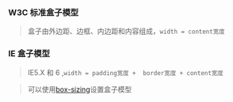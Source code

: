 ### W3C 标准盒子模型
> 盒子由外边距、边框、内边距和内容组成，`width = content宽度`

### IE 盒子模型
> IE5.X 和 6 ,`width = padding宽度 +  border宽度 + content宽度`

> 可以使用[box-sizing](../BoxSizing/index.md)设置盒子模型
